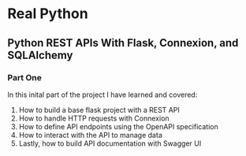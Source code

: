 # Real Python 
## Python REST APIs With Flask, Connexion, and SQLAlchemy 
### Part One 

In this inital part of the project I have learned and covered:

1. How to build a base flask project with a REST API 
2. How to handle HTTP requests with Connexion 
3. How to define API endpoints using the OpenAPI specification 
4. How to interact with the API to manage data 
5. Lastly, how to build API documentation with Swagger UI 
